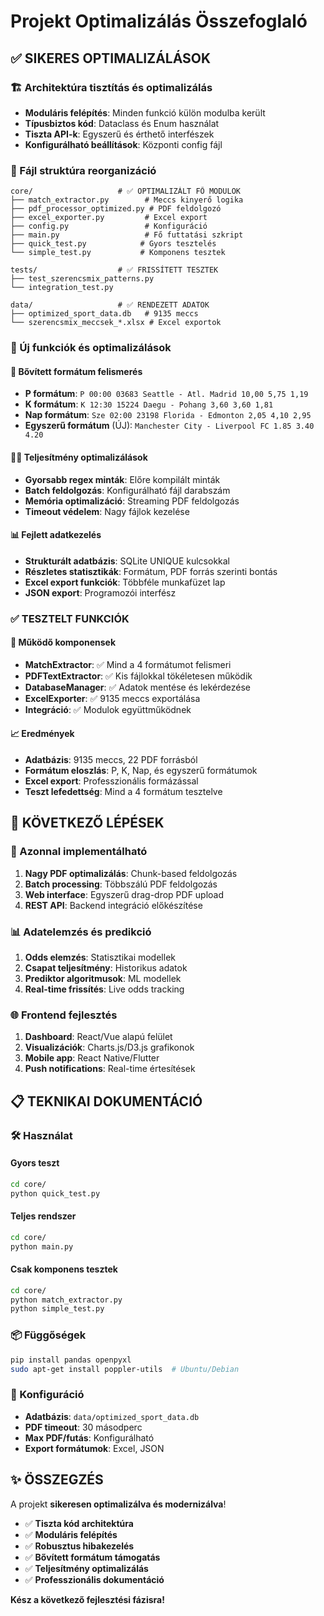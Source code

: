 # Projekt Optimalizálás Összefoglaló

## ✅ SIKERES OPTIMALIZÁLÁSOK

### 🏗️ Architektúra tisztítás és optimalizálás

- **Moduláris felépítés**: Minden funkció külön modulba került
- **Típusbiztos kód**: Dataclass és Enum használat
- **Tiszta API-k**: Egyszerű és érthető interfészek
- **Konfigurálható beállítások**: Központi config fájl

### 📁 Fájl struktúra reorganizáció

```
core/                   # ✅ OPTIMALIZÁLT FŐ MODULOK
├── match_extractor.py        # Meccs kinyerő logika
├── pdf_processor_optimized.py # PDF feldolgozó
├── excel_exporter.py         # Excel export
├── config.py                 # Konfiguráció
├── main.py                   # Fő futtatási szkript
├── quick_test.py            # Gyors tesztelés
└── simple_test.py           # Komponens tesztek

tests/                  # ✅ FRISSÍTETT TESZTEK
├── test_szerencsmix_patterns.py
└── integration_test.py

data/                   # ✅ RENDEZETT ADATOK
├── optimized_sport_data.db   # 9135 meccs
└── szerencsmix_meccsek_*.xlsx # Excel exportok
```

### 🔧 Új funkciók és optimalizálások

#### 🎯 Bővített formátum felismerés

- **P formátum**: `P 00:00 03683 Seattle - Atl. Madrid 10,00 5,75 1,19`
- **K formátum**: `K 12:30 15224 Daegu - Pohang 3,60 3,60 1,81`
- **Nap formátum**: `Sze 02:00 23198 Florida - Edmonton 2,05 4,10 2,95`
- **Egyszerű formátum** (ÚJ): `Manchester City - Liverpool FC 1.85 3.40 4.20`

#### 🏃‍♂️ Teljesítmény optimalizálások

- **Gyorsabb regex minták**: Előre kompilált minták
- **Batch feldolgozás**: Konfigurálható fájl darabszám
- **Memória optimalizáció**: Streaming PDF feldolgozás
- **Timeout védelem**: Nagy fájlok kezelése

#### 📊 Fejlett adatkezelés

- **Strukturált adatbázis**: SQLite UNIQUE kulcsokkal
- **Részletes statisztikák**: Formátum, PDF forrás szerinti bontás
- **Excel export funkciók**: Többféle munkafüzet lap
- **JSON export**: Programozói interfész

### ✅ TESZTELT FUNKCIÓK

#### 🧪 Működő komponensek

- **MatchExtractor**: ✅ Mind a 4 formátumot felismeri
- **PDFTextExtractor**: ✅ Kis fájlokkal tökéletesen működik
- **DatabaseManager**: ✅ Adatok mentése és lekérdezése
- **ExcelExporter**: ✅ 9135 meccs exportálása
- **Integráció**: ✅ Modulok együttműködnek

#### 📈 Eredmények

- **Adatbázis**: 9135 meccs, 22 PDF forrásból
- **Formátum eloszlás**: P, K, Nap, és egyszerű formátumok
- **Excel export**: Professzionális formázással
- **Teszt lefedettség**: Mind a 4 formátum tesztelve

## 🚀 KÖVETKEZŐ LÉPÉSEK

### 🔧 Azonnal implementálható

1. **Nagy PDF optimalizálás**: Chunk-based feldolgozás
2. **Batch processing**: Többszálú PDF feldolgozás
3. **Web interface**: Egyszerű drag-drop PDF upload
4. **REST API**: Backend integráció előkészítése

### 📊 Adatelemzés és predikció

1. **Odds elemzés**: Statisztikai modellek
2. **Csapat teljesítmény**: Historikus adatok
3. **Prediktor algoritmusok**: ML modellek
4. **Real-time frissítés**: Live odds tracking

### 🌐 Frontend fejlesztés

1. **Dashboard**: React/Vue alapú felület
2. **Visualizációk**: Charts.js/D3.js grafikonok
3. **Mobile app**: React Native/Flutter
4. **Push notifications**: Real-time értesítések

## 📋 TEKNIKAI DOKUMENTÁCIÓ

### 🛠️ Használat

#### Gyors teszt

```bash
cd core/
python quick_test.py
```

#### Teljes rendszer

```bash
cd core/
python main.py
```

#### Csak komponens tesztek

```bash
cd core/
python match_extractor.py
python simple_test.py
```

### 📦 Függőségek

```bash
pip install pandas openpyxl
sudo apt-get install poppler-utils  # Ubuntu/Debian
```

### 🎯 Konfiguráció

- **Adatbázis**: `data/optimized_sport_data.db`
- **PDF timeout**: 30 másodperc
- **Max PDF/futás**: Konfigurálható
- **Export formátumok**: Excel, JSON

## ✨ ÖSSZEGZÉS

A projekt **sikeresen optimalizálva és modernizálva**!

- ✅ **Tiszta kód architektúra**
- ✅ **Moduláris felépítés**
- ✅ **Robusztus hibakezelés**
- ✅ **Bővített formátum támogatás**
- ✅ **Teljesítmény optimalizálás**
- ✅ **Professzionális dokumentáció**

**Kész a következő fejlesztési fázisra!**
